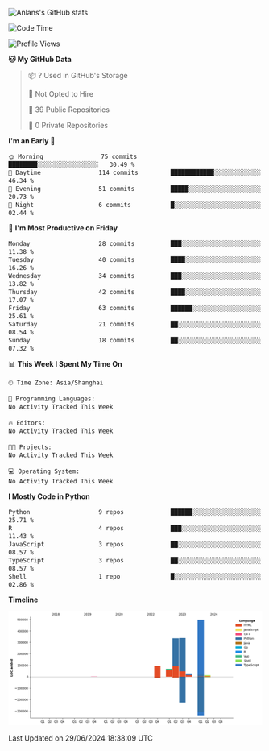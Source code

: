 <!-- ![Anlans's GitHub stats](https://github-readme-stats.vercel.app/api?username=Anlans) -->
![Anlans's GitHub stats](https://github-readme-stats.vercel.app/api?username=Anlans&rank_icon=github)

<!--START_SECTION:waka-->
![Code Time](http://img.shields.io/badge/Code%20Time-0%20secs-blue)

![Profile Views](http://img.shields.io/badge/Profile%20Views-0-blue)

**🐱 My GitHub Data** 

> 📦 ? Used in GitHub's Storage 
 > 
> 🚫 Not Opted to Hire
 > 
> 📜 39 Public Repositories 
 > 
> 🔑 0 Private Repositories 
 > 
**I'm an Early 🐤** 

```text
🌞 Morning                75 commits          ████████░░░░░░░░░░░░░░░░░   30.49 % 
🌆 Daytime                114 commits         ████████████░░░░░░░░░░░░░   46.34 % 
🌃 Evening                51 commits          █████░░░░░░░░░░░░░░░░░░░░   20.73 % 
🌙 Night                  6 commits           █░░░░░░░░░░░░░░░░░░░░░░░░   02.44 % 
```
📅 **I'm Most Productive on Friday** 

```text
Monday                   28 commits          ███░░░░░░░░░░░░░░░░░░░░░░   11.38 % 
Tuesday                  40 commits          ████░░░░░░░░░░░░░░░░░░░░░   16.26 % 
Wednesday                34 commits          ███░░░░░░░░░░░░░░░░░░░░░░   13.82 % 
Thursday                 42 commits          ████░░░░░░░░░░░░░░░░░░░░░   17.07 % 
Friday                   63 commits          ██████░░░░░░░░░░░░░░░░░░░   25.61 % 
Saturday                 21 commits          ██░░░░░░░░░░░░░░░░░░░░░░░   08.54 % 
Sunday                   18 commits          ██░░░░░░░░░░░░░░░░░░░░░░░   07.32 % 
```


📊 **This Week I Spent My Time On** 

```text
🕑︎ Time Zone: Asia/Shanghai

💬 Programming Languages: 
No Activity Tracked This Week

🔥 Editors: 
No Activity Tracked This Week

🐱‍💻 Projects: 
No Activity Tracked This Week

💻 Operating System: 
No Activity Tracked This Week
```

**I Mostly Code in Python** 

```text
Python                   9 repos             ██████░░░░░░░░░░░░░░░░░░░   25.71 % 
R                        4 repos             ███░░░░░░░░░░░░░░░░░░░░░░   11.43 % 
JavaScript               3 repos             ██░░░░░░░░░░░░░░░░░░░░░░░   08.57 % 
TypeScript               3 repos             ██░░░░░░░░░░░░░░░░░░░░░░░   08.57 % 
Shell                    1 repo              █░░░░░░░░░░░░░░░░░░░░░░░░   02.86 % 
```



**Timeline**

![Lines of Code chart](https://raw.githubusercontent.com/Anlans/Anlans/main/assets/bar_graph.png)


 Last Updated on 29/06/2024 18:38:09 UTC
<!--END_SECTION:waka-->
